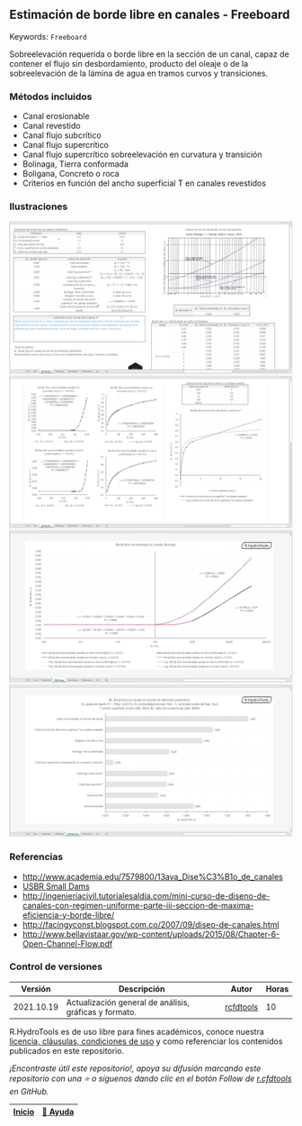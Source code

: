 ## Estimación de borde libre en canales - Freeboard
Keywords: `Freeboard` 

Sobreelevación requerida o borde libre en la sección de un canal, capaz de contener el flujo sin desbordamiento, producto del oleaje o de la sobreelevación de la lámina de agua en tramos curvos y transiciones.

### Métodos incluidos

* Canal erosionable
* Canal revestido
* Canal flujo subcrítico
* Canal flujo supercrítico
* Canal flujo supercrítico sobreelevación en curvatura y transición
* Bolinaga, Tierra conformada
* Boligana, Concreto o roca
* Criterios en función del ancho superficial T en canales revestidos


### Ilustraciones

![R.HydroTools.BordeLibreCanal.Screenshot1](https://github.com/rcfdtools/R.HydroTools/blob/main/BordeLibreCanal/Screenshot/Screenshot1.png)
![R.HydroTools.BordeLibreCanal.Screenshot2](https://github.com/rcfdtools/R.HydroTools/blob/main/BordeLibreCanal/Screenshot/Screenshot2.png)
![R.HydroTools.BordeLibreCanal.Screenshot3](https://github.com/rcfdtools/R.HydroTools/blob/main/BordeLibreCanal/Screenshot/Screenshot3.png)
![R.HydroTools.BordeLibreCanal.Screenshot4](https://github.com/rcfdtools/R.HydroTools/blob/main/BordeLibreCanal/Screenshot/Screenshot4.png)


### Referencias

* http://www.academia.edu/7579800/13ava_Dise%C3%B1o_de_canales
* [USBR Small Dams](https://www.usbr.gov/tsc/techreferences/mands/mands-pdfs/SmallDams.pdf)
* http://ingenieriacivil.tutorialesaldia.com/mini-curso-de-diseno-de-canales-con-regimen-uniforme-parte-iii-seccion-de-maxima-eficiencia-y-borde-libre/
* http://facingyconst.blogspot.com.co/2007/09/diseo-de-canales.html
* http://www.bellavistaar.gov/wp-content/uploads/2015/08/Chapter-6-Open-Channel-Flow.pdf


### Control de versiones

| Versión    | Descripción                                             | Autor                                     | Horas  |
|------------|---------------------------------------------------------|-------------------------------------------|--------|
| 2021.10.19 | Actualización general de análisis, gráficas y formato.  | [rcfdtools](https://github.com/rcfdtools) | 10     |

R.HydroTools es de uso libre para fines académicos, conoce nuestra [licencia, cláusulas, condiciones de uso](https://github.com/rcfdtools/R.HydroTools/wiki/License) y como referenciar los contenidos publicados en este repositorio.

_¡Encontraste útil este repositorio!, apoya su difusión marcando este repositorio con una ⭐ o síguenos dando clic en el botón Follow de [r.cfdtools](https://github.com/rcfdtools) en GitHub._

| [Inicio](https://github.com/rcfdtools/R.HydroTools/wiki) | [:beginner: Ayuda](https://github.com/rcfdtools/R.HydroTools/discussions/4)  |
|----------------------------------------------------------|------------------------------------------------------------------------------|
